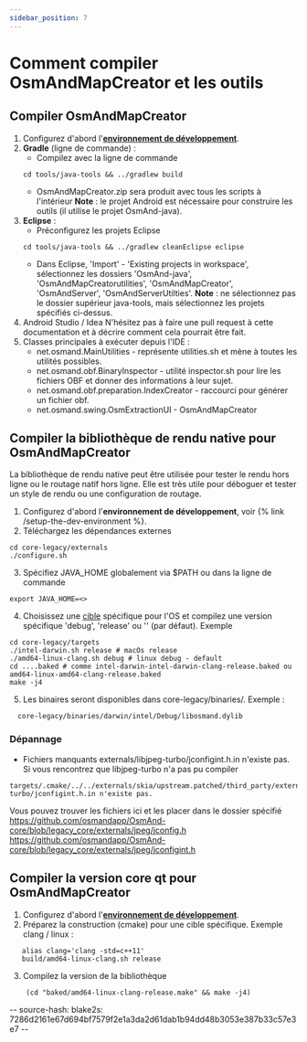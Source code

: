 ```yaml
---
sidebar_position: 7
---
```


# Comment compiler OsmAndMapCreator et les outils


## Compiler OsmAndMapCreator
1. Configurez d'abord l'**[environnement de développement](setup-the-dev-environment.md)**.
2. **Gradle** (ligne de commande) :
    - Compilez avec la ligne de commande
    ```
    cd tools/java-tools && ../gradlew build
    ```
    - OsmAndMapCreator.zip sera produit avec tous les scripts à l'intérieur
    **Note** : le projet Android est nécessaire pour construire les outils (il utilise le projet OsmAnd-java).
3. **Eclipse** :
    - Préconfigurez les projets Eclipse
    ```
    cd tools/java-tools && ../gradlew cleanEclipse eclipse
    ```
    - Dans Eclipse, 'Import' - 'Existing projects in workspace', sélectionnez les dossiers 'OsmAnd-java', 'OsmAndMapCreatorutilities', 'OsmAndMapCreator', 'OsmAndServer', 'OsmAndServerUtilties'.
    **Note** : ne sélectionnez pas le dossier supérieur java-tools, mais sélectionnez les projets spécifiés ci-dessus.
4. Android Studio / Idea
    N'hésitez pas à faire une pull request à cette documentation et à décrire comment cela pourrait être fait.
5. Classes principales à exécuter depuis l'IDE :
   - net.osmand.MainUtilities - représente utilities.sh et mène à toutes les utilités possibles.
   - net.osmand.obf.BinaryInspector - utilité inspector.sh pour lire les fichiers OBF et donner des informations à leur sujet.
   - net.osmand.obf.preparation.IndexCreator - raccourci pour générer un fichier obf.
   - net.osmand.swing.OsmExtractionUI - OsmAndMapCreator

## Compiler la bibliothèque de rendu native pour OsmAndMapCreator
La bibliothèque de rendu native peut être utilisée pour tester le rendu hors ligne ou le routage natif hors ligne. Elle est très utile pour déboguer et tester un style de rendu ou une configuration de routage.

1. Configurez d'abord l'**environnement de développement**, voir {% link /setup-the-dev-environment %}.
2. Téléchargez les dépendances externes
 ```
 cd core-legacy/externals
 ./configure.sh
 ```
3. Spécifiez JAVA_HOME globalement via $PATH ou dans la ligne de commande
  ```
  export JAVA_HOME=<>
  ```
4. Choisissez une [cible](https://github.com/osmandapp/OsmAnd-core/tree/legacy_core/targets) spécifique pour l'OS et compilez une version spécifique 'debug', 'release' ou '' (par défaut). Exemple
  ```
  cd core-legacy/targets
  ./intel-darwin.sh release # macOs release
  ./amd64-linux-clang.sh debug # linux debug - default
  cd ....baked # comme intel-darwin-intel-darwin-clang-release.baked ou amd64-linux-amd64-clang-release.baked
  make -j4
  ```
5. Les binaires seront disponibles dans core-legacy/binaries/.
Exemple :
  ```
    core-legacy/binaries/darwin/intel/Debug/libosmand.dylib
  ```

### Dépannage
- Fichiers manquants externals/libjpeg-turbo/jconfigint.h.in n'existe pas.
Si vous rencontrez que libjpeg-turbo n'a pas pu compiler
```
targets/.cmake/../../externals/skia/upstream.patched/third_party/externals/libjpeg-turbo/jconfigint.h.in n'existe pas.
```
Vous pouvez trouver les fichiers ici et les placer dans le dossier spécifié
https://github.com/osmandapp/OsmAnd-core/blob/legacy_core/externals/jpeg/jconfig.h
https://github.com/osmandapp/OsmAnd-core/blob/legacy_core/externals/jpeg/jconfigint.h

## Compiler la version core qt pour OsmAndMapCreator
1. Configurez d'abord l'**[environnement de développement](setup-the-dev-environment.md)**.
2. Préparez la construction (cmake) pour une cible spécifique. Exemple clang / linux :
```
   alias clang='clang -std=c++11'
   build/amd64-linux-clang.sh release
```
3. Compilez la version de la bibliothèque
```
    (cd "baked/amd64-linux-clang-release.make" && make -j4)
```

-- source-hash: blake2s: 7286d2161e67d694bf7579f2e1a3da2d61dab1b94dd48b3053e387b33c57e3e7 --
